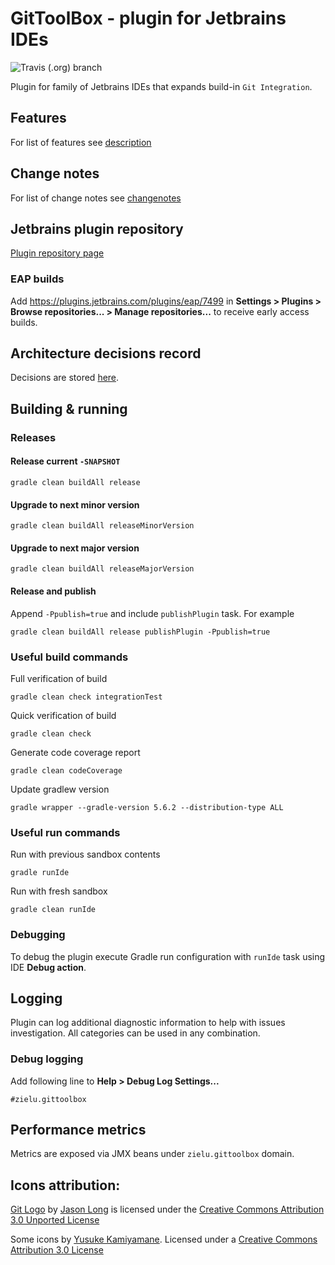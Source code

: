 GitToolBox - plugin for Jetbrains IDEs
======================================
![Travis (.org) branch](https://img.shields.io/travis/zielu/GitToolBox/193-release?label=193-release)

Plugin for family of Jetbrains IDEs that expands build-in `Git Integration`.

## Features
For list of features see [description](./GitToolBox/description.html)

## Change notes
For list of change notes see [changenotes](./GitToolBox/change-notes.html)

## Jetbrains plugin repository
[Plugin repository page](https://plugins.jetbrains.com/plugin/7499-gittoolbox)

### EAP builds
Add https://plugins.jetbrains.com/plugins/eap/7499 in **Settings > Plugins > Browse repositories... > Manage 
repositories...** to receive early access builds.

## Architecture decisions record
Decisions are stored [here](./GitToolBox/doc/arch).

## Building & running

### Releases

#### Release current `-SNAPSHOT`
```
gradle clean buildAll release
```
#### Upgrade to next minor version
```
gradle clean buildAll releaseMinorVersion
```
#### Upgrade to next major version
```
gradle clean buildAll releaseMajorVersion
```

#### Release and publish
Append ```-Ppublish=true``` and include ```publishPlugin``` task.
For example
```
gradle clean buildAll release publishPlugin -Ppublish=true
```

### Useful build commands
Full verification of build
```
gradle clean check integrationTest
```
Quick verification of build
```
gradle clean check
```
Generate code coverage report
```
gradle clean codeCoverage
```
Update gradlew version
```
gradle wrapper --gradle-version 5.6.2 --distribution-type ALL
```

### Useful run commands
Run with previous sandbox contents
```
gradle runIde
```
Run with fresh sandbox
```
gradle clean runIde
```

### Debugging
To debug the plugin execute Gradle run configuration with `runIde` task using IDE **Debug action**.

## Logging
Plugin can log additional diagnostic information to help with issues investigation. All categories can be used in any combination.

### Debug logging
Add following line to **Help > Debug Log Settings...**
```
#zielu.gittoolbox
```

## Performance metrics
Metrics are exposed via JMX beans under `zielu.gittoolbox` domain.

## Icons attribution:

[Git Logo](https://git-scm.com/downloads/logos) by [Jason Long](https://twitter.com/jasonlong) is licensed under the [Creative Commons Attribution 3.0 Unported License](https://creativecommons.org/licenses/by/3.0/)

Some icons by [Yusuke Kamiyamane](http://p.yusukekamiyamane.com). Licensed under a [Creative Commons Attribution 3.0 License](http://creativecommons.org/licenses/by/3.0/)
